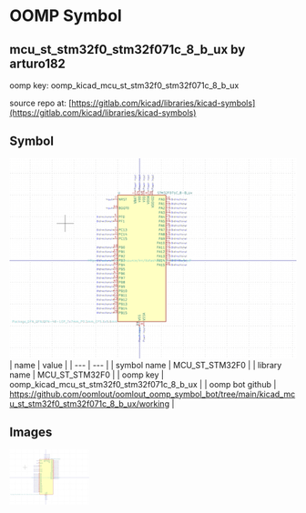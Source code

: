 # OOMP Symbol  
## mcu_st_stm32f0_stm32f071c_8_b_ux  by arturo182  
  
oomp key: oomp_kicad_mcu_st_stm32f0_stm32f071c_8_b_ux  
  
source repo at: [https://gitlab.com/kicad/libraries/kicad-symbols](https://gitlab.com/kicad/libraries/kicad-symbols)  
## Symbol  
  
[![working.png](working_600.png)](working.png)  
| name | value | 
| --- | --- | 
| symbol name | MCU_ST_STM32F0 | 
| library name | MCU_ST_STM32F0 | 
| oomp key | oomp_kicad_mcu_st_stm32f0_stm32f071c_8_b_ux | 
| oomp bot github | https://github.com/oomlout/oomlout_oomp_symbol_bot/tree/main/kicad_mcu_st_stm32f0_stm32f071c_8_b_ux/working | 
## Images  
  
[![working.png](working_140.png)](working.png)  
